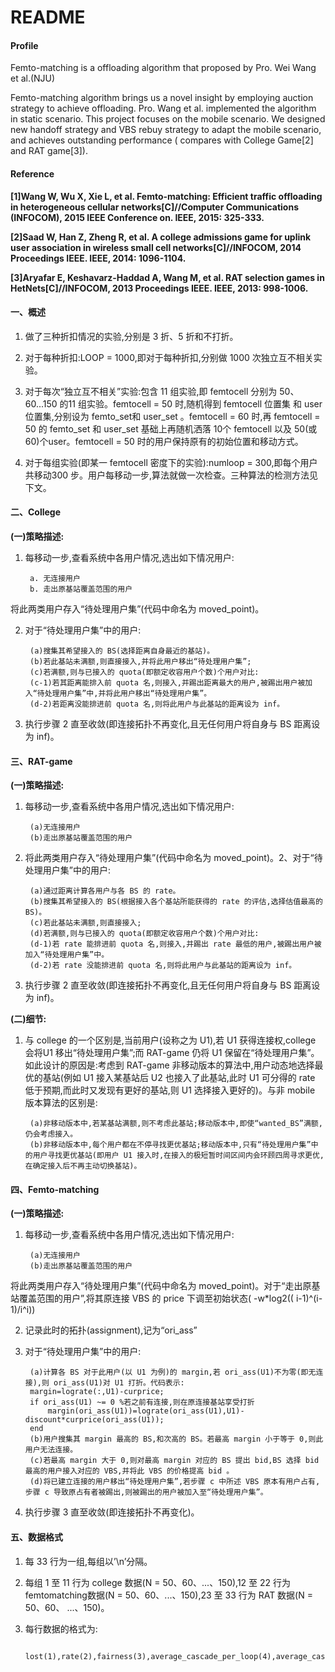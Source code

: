 README
================

#### Profile

Femto-matching is a offloading algorithm that proposed by Pro. Wei Wang et al.(NJU)

Femto-matching algorithm brings us a novel insight by employing auction strategy to achieve offloading. Pro. Wang et al. implemented the algorithm in static scenario. This project focuses on the mobile scenario. We designed new handoff strategy and VBS rebuy strategy to adapt the mobile scenario, and achieves outstanding performance ( compares with College Game[2] and RAT game[3]).

#### Reference

**[1]Wang W, Wu X, Xie L, et al. Femto-matching: Efficient traffic offloading in heterogeneous cellular networks[C]//Computer Communications (INFOCOM), 2015 IEEE Conference on. IEEE, 2015: 325-333.**

**[2]Saad W, Han Z, Zheng R, et al. A college admissions game for uplink user association in wireless small cell networks[C]//INFOCOM, 2014 Proceedings IEEE. IEEE, 2014: 1096-1104.**

**[3]Aryafar E, Keshavarz-Haddad A, Wang M, et al. RAT selection games in HetNets[C]//INFOCOM, 2013 Proceedings IEEE. IEEE, 2013: 998-1006.**


#### 一、概述

1. 做了三种折扣情况的实验,分别是 3 折、5 折和不打折。

2. 对于每种折扣:LOOP = 1000,即对于每种折扣,分别做 1000 次独立互不相关实验。

3. 对于每次“独立互不相关”实验:包含 11 组实验,即 femtocell 分别为 50、60...150 的11 组实验。femtocell = 50 时,随机得到 femtocell 位置集 和 user 位置集,分别设为 femto_set和 user_set 。femtocell = 60 时,再 femtocell = 50 的 femto_set 和 user_set 基础上再随机洒落 10个 femtocell 以及 50(或 60)个user。femtocell = 50 时的用户保持原有的初始位置和移动方式。

4. 对于每组实验(即某一 femtocell 密度下的实验):numloop = 300,即每个用户共移动300 步。用户每移动一步,算法就做一次检查。三种算法的检测方法见下文。

#### 二、College

**(一)策略描述:**

1. 每移动一步,查看系统中各用户情况,选出如下情况用户:

		a. 无连接用户
		b. 走出原基站覆盖范围的用户

将此两类用户存入“待处理用户集”(代码中命名为 moved_point)。

2. 对于“待处理用户集”中的用户:

		(a)搜集其希望接入的 BS(选择距离自身最近的基站)。
		(b)若此基站未满额,则直接接入,并将此用户移出“待处理用户集”;
		(c)若满额,则与已接入的 quota(即额定收容用户个数)个用户对比:
		(c-1)若其距离能排入前 quota 名,则接入,并踢出距离最大的用户,被踢出用户被加入“待处理用户集”中,并将此用户移出“待处理用户集”。
		(d-2)若距离没能排进前 quota 名,则将此用户与此基站的距离设为 inf。

3. 执行步骤 2 直至收敛(即连接拓扑不再变化,且无任何用户将自身与 BS 距离设为 inf)。

#### 三、RAT-game

**(一)策略描述:**

1. 每移动一步,查看系统中各用户情况,选出如下情况用户:

		(a)无连接用户
		(b)走出原基站覆盖范围的用户

2. 将此两类用户存入“待处理用户集”(代码中命名为 moved_point)。2、对于“待处理用户集”中的用户:

		(a)通过距离计算各用户与各 BS 的 rate。
		(b)搜集其希望接入的 BS(根据接入各个基站所能获得的 rate 的评估,选择估值最高的 BS)。
		(c)若此基站未满额,则直接接入;
		(d)若满额,则与已接入的 quota(即额定收容用户个数)个用户对比:
		(d-1)若 rate 能排进前 quota 名,则接入,并踢出 rate 最低的用户,被踢出用户被加入“待处理用户集”中。
        (d-2)若 rate 没能排进前 quota 名,则将此用户与此基站的距离设为 inf。

3. 执行步骤 2 直至收敛(即连接拓扑不再变化,且无任何用户将自身与 BS 距离设为 inf)。

**(二)细节:**

1. 与 college 的一个区别是,当前用户(设称之为 U1),若 U1 获得连接权,college 会将U1 移出“待处理用户集”;而 RAT-game 仍将 U1 保留在“待处理用户集”。如此设计的原因是:考虑到 RAT-game 非移动版本的算法中,用户动态地选择最优的基站(例如 U1 接入某基站后 U2 也接入了此基站,此时 U1 可分得的 rate 低于预期,而此时又发现有更好的基站,则 U1 选择接入更好的)。与非 mobile 版本算法的区别是:

		(a)非移动版本中,若某基站满额,则不考虑此基站;移动版本中,即使“wanted_BS”满额,仍会考虑接入。
		(b)非移动版本中,每个用户都在不停寻找更优基站;移动版本中,只有“待处理用户集”中的用户寻找更优基站(即用户 U1 接入时,在接入的极短暂时间区间内会环顾四周寻求更优,在确定接入后不再主动切换基站)。

#### 四、Femto-matching

**(一)策略描述:**

1. 每移动一步,查看系统中各用户情况,选出如下情况用户:

		(a)无连接用户
		(b)走出原基站覆盖范围的用户

将此两类用户存入“待处理用户集”(代码中命名为 moved_point)。对于“走出原基站覆盖范围的用户”,将其原连接 VBS 的 price 下调至初始状态( -w*log2(( i-1)^(i-1)/i^i))

2. 记录此时的拓扑(assignment),记为“ori_ass”

3. 对于“待处理用户集”中的用户:

		(a)计算各 BS 对于此用户(以 U1 为例)的 margin,若 ori_ass(U1)不为零(即无连接),则 ori_ass(U1)对 U1 打折。代码表示:
		margin=lograte(:,U1)-curprice;
		if ori_ass(U1) ~= 0 %若之前有连接,则在原连接基站享受打折
			margin(ori_ass(U1))=lograte(ori_ass(U1),U1)-discount*curprice(ori_ass(U1));
		end
		(b)用户搜集其 margin 最高的 BS,和次高的 BS。若最高 margin 小于等于 0,则此用户无法连接。
		(c)若最高 margin 大于 0,则对最高 margin 对应的 BS 提出 bid,BS 选择 bid 最高的用户接入对应的 VBS,并将此 VBS 的价格提高 bid 。
		(d)将已建立连接的用户移出“待处理用户集”,若步骤 c 中所述 VBS 原本有用户占有,步骤 c 导致原占有者被踢出,则被踢出的用户被加入至“待处理用户集”。

4. 执行步骤 3 直至收敛(即连接拓扑不再变化)。

#### 五、数据格式

1. 每 33 行为一组,每组以’\n’分隔。
2. 每组 1 至 11 行为 college 数据(N = 50、60、...、150),12 至 22 行为 femtomatching数据(N = 50、60、...、150),23 至 33 行为 RAT 数据(N = 50、60、
...、150)。
3. 每行数据的格式为:

		lost(1),rate(2),fairness(3),average_cascade_per_loop(4),average_cascade_per_chain(5),average_cascade_per_comer(6)

